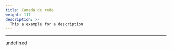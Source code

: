 ```yaml
---
title: Camada de rede
weight: 117
description: >-
  This a example for a description
---
```


---

undefined
